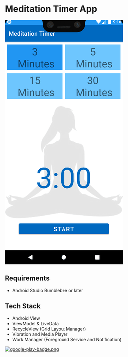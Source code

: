 # Meditation Timer App
![](screenshots/meditation_timer_screenshot_animation.gif)

## Requirements
- Android Studio Bumblebee or later

## Tech Stack
- Android View
- ViewModel & LiveData
- RecycleView (Grid Layout Manager)
- Vibration and Media Player
- Work Manager (Foreground Service and Notification)

[![google-play-badge.png](https://play.google.com/intl/en_us/badges/static/images/badges/en_badge_web_generic.png)](https://play.google.com/store/apps/details?id=com.androidcafe.meditationtimer)
